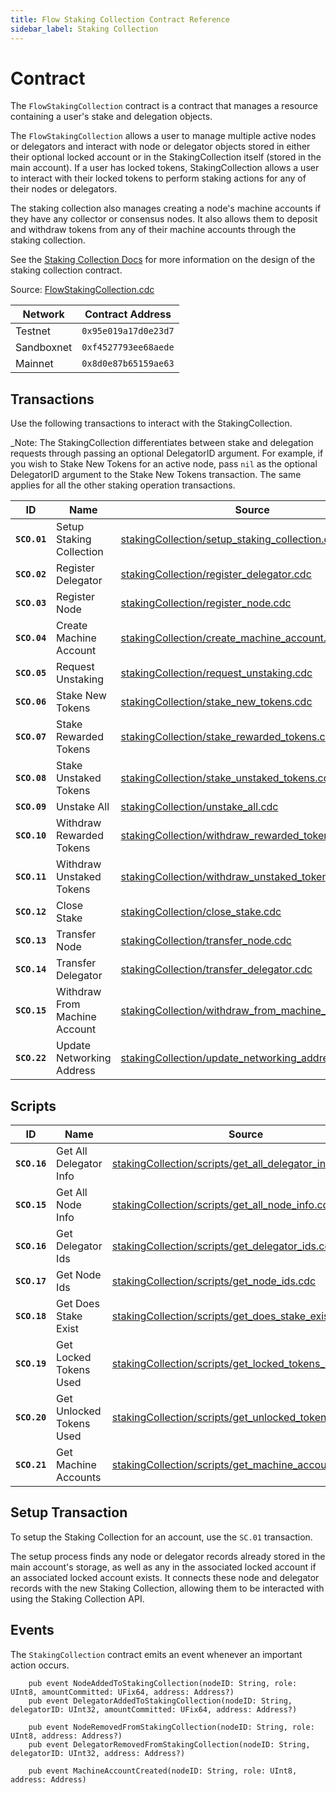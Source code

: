 ```yaml
---
title: Flow Staking Collection Contract Reference
sidebar_label: Staking Collection
---
```


# Contract

The `FlowStakingCollection` contract is a contract that manages a resource containing a user's stake and delegation objects.

The `FlowStakingCollection` allows a user to manage multiple active nodes or delegators
and interact with node or delegator objects stored in either their optional locked account
or in the StakingCollection itself (stored in the main account).
If a user has locked tokens, StakingCollection allows a user to interact with their locked tokens
to perform staking actions for any of their nodes or delegators.

The staking collection also manages creating a node's machine accounts if they have any collector or consensus nodes.
It also allows them to deposit and withdraw tokens from any of their machine accounts through the staking collection.

See the [Staking Collection Docs](../staking/14-staking-collection.mdx) for more information on the design of the staking collection contract.

Source: [FlowStakingCollection.cdc](https://github.com/onflow/flow-core-contracts/blob/master/contracts/FlowStakingCollection.cdc)

| Network    | Contract Address     |
|------------|----------------------|
| Testnet    | `0x95e019a17d0e23d7` |
| Sandboxnet | `0xf4527793ee68aede` |
| Mainnet    | `0x8d0e87b65159ae63` | 

## Transactions

Use the following transactions to interact with the StakingCollection.

_Note: The StakingCollection differentiates between stake and delegation requests through
passing an optional DelegatorID argument. For example, if you wish to Stake New Tokens for an active node,
pass `nil` as the optional DelegatorID argument to the Stake New Tokens transaction.
The same applies for all the other staking operation transactions.

| ID        | Name                                   | Source |
|-----------|----------------------------------------|--------|
|**`SCO.01`**| Setup Staking Collection               | [stakingCollection/setup_staking_collection.cdc](https://github.com/onflow/flow-core-contracts/blob/master/transactions/stakingCollection/setup_staking_collection.cdc) |
|**`SCO.02`**| Register Delegator                     | [stakingCollection/register_delegator.cdc](https://github.com/onflow/flow-core-contracts/blob/master/transactions/stakingCollection/register_delegator.cdc) |
|**`SCO.03`**| Register Node                          | [stakingCollection/register_node.cdc](https://github.com/onflow/flow-core-contracts/blob/master/transactions/stakingCollection/register_node.cdc) |
|**`SCO.04`**| Create Machine Account                 | [stakingCollection/create_machine_account.cdc](https://github.com/onflow/flow-core-contracts/blob/master/transactions/stakingCollection/create_machine_account.cdc) |
|**`SCO.05`**| Request Unstaking                      | [stakingCollection/request_unstaking.cdc](https://github.com/onflow/flow-core-contracts/blob/master/transactions/stakingCollection/request_unstaking.cdc) |
|**`SCO.06`**| Stake New Tokens                       | [stakingCollection/stake_new_tokens.cdc](https://github.com/onflow/flow-core-contracts/blob/master/transactions/stakingCollection/stake_new_tokens.cdc) |
|**`SCO.07`**| Stake Rewarded Tokens                  | [stakingCollection/stake_rewarded_tokens.cdc](https://github.com/onflow/flow-core-contracts/blob/master/transactions/stakingCollection/stake_rewarded_tokens.cdc) |
|**`SCO.08`**| Stake Unstaked Tokens                  | [stakingCollection/stake_unstaked_tokens.cdc](https://github.com/onflow/flow-core-contracts/blob/master/transactions/stakingCollection/stake_unstaked_tokens.cdc) |
|**`SCO.09`**| Unstake All                            | [stakingCollection/unstake_all.cdc](https://github.com/onflow/flow-core-contracts/blob/master/transactions/stakingCollection/unstake_all.cdc) |
|**`SCO.10`**| Withdraw Rewarded Tokens               | [stakingCollection/withdraw_rewarded_tokens.cdc](https://github.com/onflow/flow-core-contracts/blob/master/transactions/stakingCollection/withdraw_rewarded_tokens.cdc) |
|**`SCO.11`**| Withdraw Unstaked Tokens               | [stakingCollection/withdraw_unstaked_tokens.cdc](https://github.com/onflow/flow-core-contracts/blob/master/transactions/stakingCollection/withdraw_unstaked_tokens.cdc) |
|**`SCO.12`**| Close Stake                            | [stakingCollection/close_stake.cdc](https://github.com/onflow/flow-core-contracts/blob/master/transactions/stakingCollection/close_stake.cdc) |
|**`SCO.13`**| Transfer Node                          | [stakingCollection/transfer_node.cdc](https://github.com/onflow/flow-core-contracts/blob/master/transactions/stakingCollection/transfer_node.cdc) |
|**`SCO.14`**| Transfer Delegator                     | [stakingCollection/transfer_delegator.cdc](https://github.com/onflow/flow-core-contracts/blob/master/transactions/stakingCollection/transfer_delegator.cdc) |
|**`SCO.15`**| Withdraw From Machine Account          | [stakingCollection/withdraw_from_machine_account.cdc](https://github.com/onflow/flow-core-contracts/blob/master/transactions/stakingCollection/withdraw_from_machine_account.cdc) |
|**`SCO.22`**| Update Networking Address              | [stakingCollection/update_networking_address.cdc](https://github.com/onflow/flow-core-contracts/blob/master/transactions/stakingCollection/update_networking_address.cdc) |

## Scripts

| ID        | Name                                   | Source |
|-----------|----------------------------------------|--------|
|**`SCO.16`**| Get All Delegator Info                 | [stakingCollection/scripts/get_all_delegator_info.cdc](https://github.com/onflow/flow-core-contracts/blob/master/transactions/stakingCollection/scripts/get_all_delegator_info.cdc) |
|**`SCO.15`**| Get All Node Info                      | [stakingCollection/scripts/get_all_node_info.cdc](https://github.com/onflow/flow-core-contracts/blob/master/transactions/stakingCollection/scripts/get_all_node_info.cdc) |
|**`SCO.16`**| Get Delegator Ids                      | [stakingCollection/scripts/get_delegator_ids.cdc](https://github.com/onflow/flow-core-contracts/blob/master/transactions/stakingCollection/scripts/get_delegator_ids.cdc) |
|**`SCO.17`**| Get Node Ids                           | [stakingCollection/scripts/get_node_ids.cdc](https://github.com/onflow/flow-core-contracts/blob/master/transactions/stakingCollection/scripts/get_node_ids.cdc) |
|**`SCO.18`**| Get Does Stake Exist                   | [stakingCollection/scripts/get_does_stake_exist.cdc](https://github.com/onflow/flow-core-contracts/blob/master/transactions/stakingCollection/scripts/get_does_stake_exist.cdc) |
|**`SCO.19`**| Get Locked Tokens Used                 | [stakingCollection/scripts/get_locked_tokens_used.cdc](https://github.com/onflow/flow-core-contracts/blob/master/transactions/stakingCollection/scripts/get_locked_tokens_used.cdc) |
|**`SCO.20`**| Get Unlocked Tokens Used               | [stakingCollection/scripts/get_unlocked_tokens_used.cdc](https://github.com/onflow/flow-core-contracts/blob/master/transactions/stakingCollection/scripts/get_unlocked_tokens_used.cdc) |
|**`SCO.21`**| Get Machine Accounts                   | [stakingCollection/scripts/get_machine_accounts.cdc](https://github.com/onflow/flow-core-contracts/blob/master/transactions/stakingCollection/scripts/get_machine_accounts.cdc) |


## Setup Transaction

To setup the Staking Collection for an account, use the `SC.01` transaction.

The setup process finds any node or delegator records already stored in the main account's storage,
as well as any in the associated locked account if an associated locked account exists.
It connects these node and delegator records with the new Staking Collection, allowing them
to be interacted with using the Staking Collection API.

## Events

The `StakingCollection` contract emits an event whenever an important action occurs.

```cadence
    pub event NodeAddedToStakingCollection(nodeID: String, role: UInt8, amountCommitted: UFix64, address: Address?)
    pub event DelegatorAddedToStakingCollection(nodeID: String, delegatorID: UInt32, amountCommitted: UFix64, address: Address?)

    pub event NodeRemovedFromStakingCollection(nodeID: String, role: UInt8, address: Address?)
    pub event DelegatorRemovedFromStakingCollection(nodeID: String, delegatorID: UInt32, address: Address?)

    pub event MachineAccountCreated(nodeID: String, role: UInt8, address: Address)
```